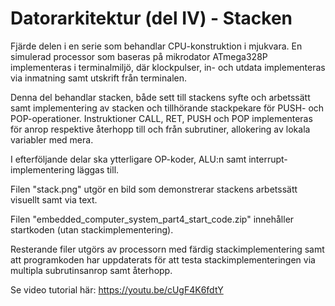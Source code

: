 # Datorarkitektur (del IV) - Stacken
Fjärde delen i en serie som behandlar CPU-konstruktion i mjukvara. 
En simulerad processor som baseras på mikrodator ATmega328P implementeras i terminalmiljö,
där klockpulser, in- och utdata implementeras via inmatning samt utskrift från terminalen.

Denna del behandlar stacken, både sett till stackens syfte och arbetssätt
samt implementering av stacken och tillhörande stackpekare för PUSH- och POP-operationer.
Instruktioner CALL, RET, PUSH och POP implementeras för anrop respektive återhopp till och 
från subrutiner, allokering av lokala variabler med mera.
  
I efterföljande delar ska ytterligare OP-koder, ALU:n samt interrupt-implementering läggas till.

Filen "stack.png" utgör en bild som demonstrerar stackens arbetssätt visuellt samt via text.

Filen "embedded_computer_system_part4_start_code.zip" innehåller startkoden (utan stackimplementering).

Resterande filer utgörs av processorn med färdig stackimplementering samt att programkoden har 
uppdaterats för att testa stackimplementeringen via multipla subrutinsanrop samt återhopp.

Se video tutorial här:
https://youtu.be/cUgF4K6fdtY
